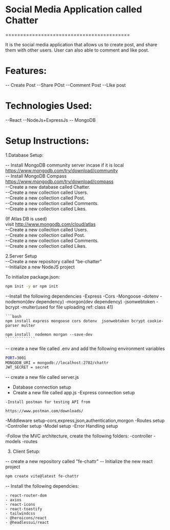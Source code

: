 # Social Media Application called Chatter
==========================================

It is the social media application that allows us to create post, and share them with other users. User can also able to comment and like post.

# Features:

-- Create Post
--Share POst
--Comment Post
--LIke post

# Technologies Used:
--React
--NodeJs+ExpressJs
-- MongoDB

# Setup Instructions:
1.Database Setup:

  -- Install MongoDB community server incase if it is local  
      https://www.mongodb.com/try/download/community              
  -- Install MongoDB Compass                  
           https://www.mongodb.com/try/download/compass                    
  --Create a new database called Chatter.   
  --Create a new collection called Users.   
  --Create a new collection called Post.    
  --Create a new collection called Comments.    
  --Create a new collection called Likes.     
 
  (If Atlas DB is used)    
  visit http://www.mongodb.com/cloud/atlas     
  --Create a new collection called Users.     
  --Create a new collection called Post.     
  --Create a new collection called Comments.     
  --Create a new collection called Likes.      
   
2.Server Setup    
--Create a new repository called "be-chatter"    
--Initialize a new NodeJS project
  
  To initialize package.json:
  ```bash
npm init -y or npm init         
````````````


--Install the following dependencies
    -Express
    -Cors
    -Mongoose
    -dotenv
    -nodemon(dev dependency)
    -morgon(dev dependency)
    -jsonwebtoken
    -bcrypt
    -multer(used for file uploading ref: class 41)

    ```bash
    npm install express mongoose cors dotenv  jsonwebtoken bcrypt cookie-parser multer    

    npm install  nodemon morgan --save-dev
    `````````````

-- create a new file called .env and add the following environment variables

```bash
PORT=3001
MONGODB_URI = mongodb://localhost:2702/chattr
JWT_SECRET = secret             
```````````````

-- create a new file called server.js
   - Database connection setup
   - Create a new file called app.js
   -Express connection setup

    -Install postman for testing API from                                        

    https://www.postman.com/downloads/                
    

   -Middleware setup-cors,express,json,authentication,morgon
   -Routes setup
   -Controller setup
   -Model setup
   -Error Handling setup

  -Follow the MVC architecture, create the following folders:
      -controller
      -models
      -routes

  3. Client Setup:

  -- create a new repository called "fe-chattr"
  -- Initialize the new react project

  ```bash
  npm create vite@latest fe-chattr              
  ````````   

  -- Install the following dependcies:     
       
    - react-router-dom   
    - axios    
    - react-icons    
    - react-toastify    
    - tailwindcss       
    - @heroicons/react      
    - @headlessui/react     
